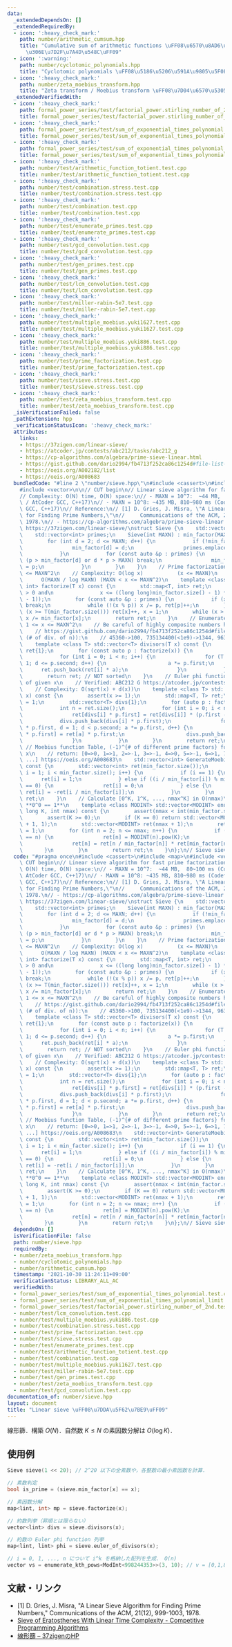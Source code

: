 ```yaml
---
data:
  _extendedDependsOn: []
  _extendedRequiredBy:
  - icon: ':heavy_check_mark:'
    path: number/arithmetic_cumsum.hpp
    title: "Cumulative sum of arithmetic functions \uFF08\u6570\u8AD6\u7684\u95A2\u6570\
      \u306E\u7D2F\u7A4D\u548C\uFF09"
  - icon: ':warning:'
    path: number/cyclotomic_polynomials.hpp
    title: "Cyclotomic polynomials \uFF08\u5186\u5206\u591A\u9805\u5F0F\uFF09"
  - icon: ':heavy_check_mark:'
    path: number/zeta_moebius_transform.hpp
    title: "Zeta transform / Moebius transform \uFF08\u7D04\u6570\u5305\u9664\uFF09"
  _extendedVerifiedWith:
  - icon: ':heavy_check_mark:'
    path: formal_power_series/test/factorial_power.stirling_number_of_2nd.test.cpp
    title: formal_power_series/test/factorial_power.stirling_number_of_2nd.test.cpp
  - icon: ':heavy_check_mark:'
    path: formal_power_series/test/sum_of_exponential_times_polynomial.test.cpp
    title: formal_power_series/test/sum_of_exponential_times_polynomial.test.cpp
  - icon: ':heavy_check_mark:'
    path: formal_power_series/test/sum_of_exponential_times_polynomial_limit.test.cpp
    title: formal_power_series/test/sum_of_exponential_times_polynomial_limit.test.cpp
  - icon: ':heavy_check_mark:'
    path: number/test/arithmetic_function_totient.test.cpp
    title: number/test/arithmetic_function_totient.test.cpp
  - icon: ':heavy_check_mark:'
    path: number/test/combination.stress.test.cpp
    title: number/test/combination.stress.test.cpp
  - icon: ':heavy_check_mark:'
    path: number/test/combination.test.cpp
    title: number/test/combination.test.cpp
  - icon: ':heavy_check_mark:'
    path: number/test/enumerate_primes.test.cpp
    title: number/test/enumerate_primes.test.cpp
  - icon: ':heavy_check_mark:'
    path: number/test/gcd_convolution.test.cpp
    title: number/test/gcd_convolution.test.cpp
  - icon: ':heavy_check_mark:'
    path: number/test/gen_primes.test.cpp
    title: number/test/gen_primes.test.cpp
  - icon: ':heavy_check_mark:'
    path: number/test/lcm_convolution.test.cpp
    title: number/test/lcm_convolution.test.cpp
  - icon: ':heavy_check_mark:'
    path: number/test/miller-rabin-5e7.test.cpp
    title: number/test/miller-rabin-5e7.test.cpp
  - icon: ':heavy_check_mark:'
    path: number/test/multiple_moebius.yuki1627.test.cpp
    title: number/test/multiple_moebius.yuki1627.test.cpp
  - icon: ':heavy_check_mark:'
    path: number/test/multiple_moebius.yuki886.test.cpp
    title: number/test/multiple_moebius.yuki886.test.cpp
  - icon: ':heavy_check_mark:'
    path: number/test/prime_factorization.test.cpp
    title: number/test/prime_factorization.test.cpp
  - icon: ':heavy_check_mark:'
    path: number/test/sieve.stress.test.cpp
    title: number/test/sieve.stress.test.cpp
  - icon: ':heavy_check_mark:'
    path: number/test/zeta_moebius_transform.test.cpp
    title: number/test/zeta_moebius_transform.test.cpp
  _isVerificationFailed: false
  _pathExtension: hpp
  _verificationStatusIcon: ':heavy_check_mark:'
  attributes:
    links:
    - https://37zigen.com/linear-sieve/
    - https://atcoder.jp/contests/abc212/tasks/abc212_g
    - https://cp-algorithms.com/algebra/prime-sieve-linear.html
    - https://gist.github.com/dario2994/fb4713f252ca86c1254d#file-list-txt
    - https://oeis.org/A002182/list
    - https://oeis.org/A008683
  bundledCode: "#line 2 \"number/sieve.hpp\"\n#include <cassert>\n#include <map>\n\
    #include <vector>\n\n// CUT begin\n// Linear sieve algorithm for fast prime factorization\n\
    // Complexity: O(N) time, O(N) space:\n// - MAXN = 10^7:  ~44 MB,  80~100 ms (Codeforces\
    \ / AtCoder GCC, C++17)\n// - MAXN = 10^8: ~435 MB, 810~980 ms (Codeforces / AtCoder\
    \ GCC, C++17)\n// Reference:\n// [1] D. Gries, J. Misra, \"A Linear Sieve Algorithm\
    \ for Finding Prime Numbers,\"\n//     Communications of the ACM, 21(12), 999-1003,\
    \ 1978.\n// - https://cp-algorithms.com/algebra/prime-sieve-linear.html\n// -\
    \ https://37zigen.com/linear-sieve/\nstruct Sieve {\n    std::vector<int> min_factor;\n\
    \    std::vector<int> primes;\n    Sieve(int MAXN) : min_factor(MAXN + 1) {\n\
    \        for (int d = 2; d <= MAXN; d++) {\n            if (!min_factor[d]) {\n\
    \                min_factor[d] = d;\n                primes.emplace_back(d);\n\
    \            }\n            for (const auto &p : primes) {\n                if\
    \ (p > min_factor[d] or d * p > MAXN) break;\n                min_factor[d * p]\
    \ = p;\n            }\n        }\n    }\n    // Prime factorization for 1 <= x\
    \ <= MAXN^2\n    // Complexity: O(log x)           (x <= MAXN)\n    //       \
    \      O(MAXN / log MAXN) (MAXN < x <= MAXN^2)\n    template <class T> std::map<T,\
    \ int> factorize(T x) const {\n        std::map<T, int> ret;\n        assert(x\
    \ > 0 and\n               x <= ((long long)min_factor.size() - 1) * ((long long)min_factor.size()\
    \ - 1));\n        for (const auto &p : primes) {\n            if (x < T(min_factor.size()))\
    \ break;\n            while (!(x % p)) x /= p, ret[p]++;\n        }\n        if\
    \ (x >= T(min_factor.size())) ret[x]++, x = 1;\n        while (x > 1) ret[min_factor[x]]++,\
    \ x /= min_factor[x];\n        return ret;\n    }\n    // Enumerate divisors of\
    \ 1 <= x <= MAXN^2\n    // Be careful of highly composite numbers https://oeis.org/A002182/list\n\
    \    // https://gist.github.com/dario2994/fb4713f252ca86c1254d#file-list-txt (n,\
    \ (# of div. of n)):\n    // 45360->100, 735134400(<1e9)->1344, 963761198400(<1e12)->6720\n\
    \    template <class T> std::vector<T> divisors(T x) const {\n        std::vector<T>\
    \ ret{1};\n        for (const auto p : factorize(x)) {\n            int n = ret.size();\n\
    \            for (int i = 0; i < n; i++) {\n                for (T a = 1, d =\
    \ 1; d <= p.second; d++) {\n                    a *= p.first;\n              \
    \      ret.push_back(ret[i] * a);\n                }\n            }\n        }\n\
    \        return ret; // NOT sorted\n    }\n    // Euler phi functions of divisors\
    \ of given x\n    // Verified: ABC212 G https://atcoder.jp/contests/abc212/tasks/abc212_g\n\
    \    // Complexity: O(sqrt(x) + d(x))\n    template <class T> std::map<T, T> euler_of_divisors(T\
    \ x) const {\n        assert(x >= 1);\n        std::map<T, T> ret;\n        ret[1]\
    \ = 1;\n        std::vector<T> divs{1};\n        for (auto p : factorize(x)) {\n\
    \            int n = ret.size();\n            for (int i = 0; i < n; i++) {\n\
    \                ret[divs[i] * p.first] = ret[divs[i]] * (p.first - 1);\n    \
    \            divs.push_back(divs[i] * p.first);\n                for (T a = divs[i]\
    \ * p.first, d = 1; d < p.second; a *= p.first, d++) {\n                    ret[a\
    \ * p.first] = ret[a] * p.first;\n                    divs.push_back(a * p.first);\n\
    \                }\n            }\n        }\n        return ret;\n    }\n   \
    \ // Moebius function Table, (-1)^{# of different prime factors} for square-free\
    \ x\n    // return: [0=>0, 1=>1, 2=>-1, 3=>-1, 4=>0, 5=>-1, 6=>1, 7=>-1, 8=>0,\
    \ ...] https://oeis.org/A008683\n    std::vector<int> GenerateMoebiusFunctionTable()\
    \ const {\n        std::vector<int> ret(min_factor.size());\n        for (unsigned\
    \ i = 1; i < min_factor.size(); i++) {\n            if (i == 1) {\n          \
    \      ret[i] = 1;\n            } else if ((i / min_factor[i]) % min_factor[i]\
    \ == 0) {\n                ret[i] = 0;\n            } else {\n               \
    \ ret[i] = -ret[i / min_factor[i]];\n            }\n        }\n        return\
    \ ret;\n    }\n    // Calculate [0^K, 1^K, ..., nmax^K] in O(nmax)\n    // Note:\
    \ **0^0 == 1**\n    template <class MODINT> std::vector<MODINT> enumerate_kth_pows(long\
    \ long K, int nmax) const {\n        assert(nmax < int(min_factor.size()));\n\
    \        assert(K >= 0);\n        if (K == 0) return std::vector<MODINT>(nmax\
    \ + 1, 1);\n        std::vector<MODINT> ret(nmax + 1);\n        ret[0] = 0, ret[1]\
    \ = 1;\n        for (int n = 2; n <= nmax; n++) {\n            if (min_factor[n]\
    \ == n) {\n                ret[n] = MODINT(n).pow(K);\n            } else {\n\
    \                ret[n] = ret[n / min_factor[n]] * ret[min_factor[n]];\n     \
    \       }\n        }\n        return ret;\n    }\n};\n// Sieve sieve((1 << 20));\n"
  code: "#pragma once\n#include <cassert>\n#include <map>\n#include <vector>\n\n//\
    \ CUT begin\n// Linear sieve algorithm for fast prime factorization\n// Complexity:\
    \ O(N) time, O(N) space:\n// - MAXN = 10^7:  ~44 MB,  80~100 ms (Codeforces /\
    \ AtCoder GCC, C++17)\n// - MAXN = 10^8: ~435 MB, 810~980 ms (Codeforces / AtCoder\
    \ GCC, C++17)\n// Reference:\n// [1] D. Gries, J. Misra, \"A Linear Sieve Algorithm\
    \ for Finding Prime Numbers,\"\n//     Communications of the ACM, 21(12), 999-1003,\
    \ 1978.\n// - https://cp-algorithms.com/algebra/prime-sieve-linear.html\n// -\
    \ https://37zigen.com/linear-sieve/\nstruct Sieve {\n    std::vector<int> min_factor;\n\
    \    std::vector<int> primes;\n    Sieve(int MAXN) : min_factor(MAXN + 1) {\n\
    \        for (int d = 2; d <= MAXN; d++) {\n            if (!min_factor[d]) {\n\
    \                min_factor[d] = d;\n                primes.emplace_back(d);\n\
    \            }\n            for (const auto &p : primes) {\n                if\
    \ (p > min_factor[d] or d * p > MAXN) break;\n                min_factor[d * p]\
    \ = p;\n            }\n        }\n    }\n    // Prime factorization for 1 <= x\
    \ <= MAXN^2\n    // Complexity: O(log x)           (x <= MAXN)\n    //       \
    \      O(MAXN / log MAXN) (MAXN < x <= MAXN^2)\n    template <class T> std::map<T,\
    \ int> factorize(T x) const {\n        std::map<T, int> ret;\n        assert(x\
    \ > 0 and\n               x <= ((long long)min_factor.size() - 1) * ((long long)min_factor.size()\
    \ - 1));\n        for (const auto &p : primes) {\n            if (x < T(min_factor.size()))\
    \ break;\n            while (!(x % p)) x /= p, ret[p]++;\n        }\n        if\
    \ (x >= T(min_factor.size())) ret[x]++, x = 1;\n        while (x > 1) ret[min_factor[x]]++,\
    \ x /= min_factor[x];\n        return ret;\n    }\n    // Enumerate divisors of\
    \ 1 <= x <= MAXN^2\n    // Be careful of highly composite numbers https://oeis.org/A002182/list\n\
    \    // https://gist.github.com/dario2994/fb4713f252ca86c1254d#file-list-txt (n,\
    \ (# of div. of n)):\n    // 45360->100, 735134400(<1e9)->1344, 963761198400(<1e12)->6720\n\
    \    template <class T> std::vector<T> divisors(T x) const {\n        std::vector<T>\
    \ ret{1};\n        for (const auto p : factorize(x)) {\n            int n = ret.size();\n\
    \            for (int i = 0; i < n; i++) {\n                for (T a = 1, d =\
    \ 1; d <= p.second; d++) {\n                    a *= p.first;\n              \
    \      ret.push_back(ret[i] * a);\n                }\n            }\n        }\n\
    \        return ret; // NOT sorted\n    }\n    // Euler phi functions of divisors\
    \ of given x\n    // Verified: ABC212 G https://atcoder.jp/contests/abc212/tasks/abc212_g\n\
    \    // Complexity: O(sqrt(x) + d(x))\n    template <class T> std::map<T, T> euler_of_divisors(T\
    \ x) const {\n        assert(x >= 1);\n        std::map<T, T> ret;\n        ret[1]\
    \ = 1;\n        std::vector<T> divs{1};\n        for (auto p : factorize(x)) {\n\
    \            int n = ret.size();\n            for (int i = 0; i < n; i++) {\n\
    \                ret[divs[i] * p.first] = ret[divs[i]] * (p.first - 1);\n    \
    \            divs.push_back(divs[i] * p.first);\n                for (T a = divs[i]\
    \ * p.first, d = 1; d < p.second; a *= p.first, d++) {\n                    ret[a\
    \ * p.first] = ret[a] * p.first;\n                    divs.push_back(a * p.first);\n\
    \                }\n            }\n        }\n        return ret;\n    }\n   \
    \ // Moebius function Table, (-1)^{# of different prime factors} for square-free\
    \ x\n    // return: [0=>0, 1=>1, 2=>-1, 3=>-1, 4=>0, 5=>-1, 6=>1, 7=>-1, 8=>0,\
    \ ...] https://oeis.org/A008683\n    std::vector<int> GenerateMoebiusFunctionTable()\
    \ const {\n        std::vector<int> ret(min_factor.size());\n        for (unsigned\
    \ i = 1; i < min_factor.size(); i++) {\n            if (i == 1) {\n          \
    \      ret[i] = 1;\n            } else if ((i / min_factor[i]) % min_factor[i]\
    \ == 0) {\n                ret[i] = 0;\n            } else {\n               \
    \ ret[i] = -ret[i / min_factor[i]];\n            }\n        }\n        return\
    \ ret;\n    }\n    // Calculate [0^K, 1^K, ..., nmax^K] in O(nmax)\n    // Note:\
    \ **0^0 == 1**\n    template <class MODINT> std::vector<MODINT> enumerate_kth_pows(long\
    \ long K, int nmax) const {\n        assert(nmax < int(min_factor.size()));\n\
    \        assert(K >= 0);\n        if (K == 0) return std::vector<MODINT>(nmax\
    \ + 1, 1);\n        std::vector<MODINT> ret(nmax + 1);\n        ret[0] = 0, ret[1]\
    \ = 1;\n        for (int n = 2; n <= nmax; n++) {\n            if (min_factor[n]\
    \ == n) {\n                ret[n] = MODINT(n).pow(K);\n            } else {\n\
    \                ret[n] = ret[n / min_factor[n]] * ret[min_factor[n]];\n     \
    \       }\n        }\n        return ret;\n    }\n};\n// Sieve sieve((1 << 20));\n"
  dependsOn: []
  isVerificationFile: false
  path: number/sieve.hpp
  requiredBy:
  - number/zeta_moebius_transform.hpp
  - number/cyclotomic_polynomials.hpp
  - number/arithmetic_cumsum.hpp
  timestamp: '2021-10-30 11:24:11+09:00'
  verificationStatus: LIBRARY_ALL_AC
  verifiedWith:
  - formal_power_series/test/sum_of_exponential_times_polynomial.test.cpp
  - formal_power_series/test/sum_of_exponential_times_polynomial_limit.test.cpp
  - formal_power_series/test/factorial_power.stirling_number_of_2nd.test.cpp
  - number/test/lcm_convolution.test.cpp
  - number/test/multiple_moebius.yuki886.test.cpp
  - number/test/combination.stress.test.cpp
  - number/test/prime_factorization.test.cpp
  - number/test/sieve.stress.test.cpp
  - number/test/enumerate_primes.test.cpp
  - number/test/arithmetic_function_totient.test.cpp
  - number/test/combination.test.cpp
  - number/test/multiple_moebius.yuki1627.test.cpp
  - number/test/miller-rabin-5e7.test.cpp
  - number/test/gen_primes.test.cpp
  - number/test/zeta_moebius_transform.test.cpp
  - number/test/gcd_convolution.test.cpp
documentation_of: number/sieve.hpp
layout: document
title: "Linear sieve \uFF08\u7DDA\u5F62\u7BE9\uFF09"
---
```


線形篩．構築 $O(N)$．自然数 $K \leq N$ の素因数分解は $O(\log K)$．

## 使用例

```cpp
Sieve sieve(1 << 20); // 2^20 以下の全素数や，各整数の最小素因数を計算．

// 素数判定
bool is_prime = (sieve.min_factor[x] == x);

// 素因数分解
map<lint, int> mp = sieve.factorize(x);

// 約数列挙（昇順とは限らない）
vector<lint> divs = sieve.divisors(x);

// 約数の Euler phi function 列挙
map<lint, lint> phi = sieve.euler_of_divisors(x);

// i = 0, 1, ..., n について i^k を格納した配列を生成． O(n)
vector vs = enumerate_kth_pows<ModInt<998244353>>(3, 10); // v = [0,1,8,27,64,125,216,343,512,729,1000,]
```

## 文献・リンク

- [1] D. Gries, J. Misra, "A Linear Sieve Algorithm for Finding Prime Numbers," Communications of the ACM, 21(12), 999-1003, 1978.
- [Sieve of Eratosthenes With Linear Time Complexity - Competitive Programming Algorithms](https://cp-algorithms.com/algebra/prime-sieve-linear.html)
- [線形篩 – 37zigenのHP](https://37zigen.com/linear-sieve/)
